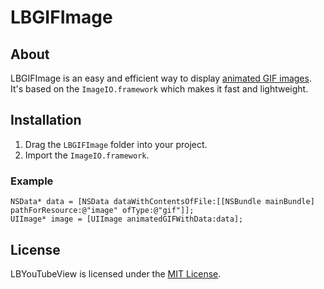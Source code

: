 # LBGIFImage

## About
LBGIFImage is an easy and efficient way to display [animated GIF images](http://en.wikipedia.org/wiki/Graphics_Interchange_Format). It's based on the `ImageIO.framework` which makes it fast and lightweight.

## Installation
1. Drag the `LBGIFImage` folder into your project.
2. Import the `ImageIO.framework`.

### Example

```objc
NSData* data = [NSData dataWithContentsOfFile:[[NSBundle mainBundle] pathForResource:@"image" ofType:@"gif"]];
UIImage* image = [UIImage animatedGIFWithData:data];
```

## License
LBYouTubeView is licensed under the [MIT License](http://opensource.org/licenses/mit-license.php). 

